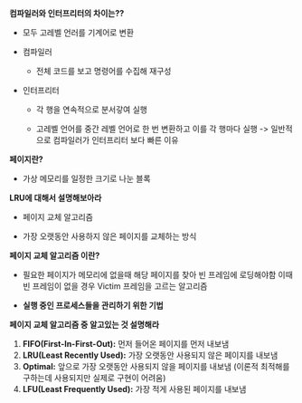 **컴파일러와 인터프리터의 차이는??**

- 모두 고레벨 언러를 기계어로 변환 

- 컴파일러 
  
  - 전체 코드를 보고 명령어를 수집해 재구성 

- 인터프리터 
  
  - 각 행을 연속적으로 분서갛여 실행 
  
  - 고레벨 언어를 중간 레벨 언어로 한 번 변환하고 이를 각 행마다 실행 
    -> 일반적으로 컴파일러가 인터프리터 보다 빠른 이유  

**페이지란?**

- 가상 메모리를 일정한 크기로 나눈 블록



**LRU에 대해서 설명해보아라**

- 페이지 교체 알고리즘 

- 가장 오랫동안 사용하지 않은 페이지를 교체하는 방식 



**페이지 교체 알고리즘 이란?**

- 필요한 페이지가 메모리에 없을때 해당 페이지를 찾아 빈 프레임에 로딩해야함 이때 빈 프레임이 없을 경우 Victim 프레임을 고르는 알고리즘

- **실행 중인 프로세스들을 관리하기 위한 기법**
  
  

**페이지 교체 알고리즘 중 알고있는 것 설명해라**

1. **FIFO(First-In-First-Out):** 먼저 들어온 페이지를 먼저 내보냄
2. **LRU(Least Recently Used):** 가장 오랫동안 사용되지 않은 페이지를 내보냄
3. **Optimal:** 앞으로 가장 오랫동안 사용되지 않을 페이지를 내보냄 (이론적 최적해를 구하는데 사용되지만 실제로 구현이 어려움)
4. **LFU(Least Frequently Used):** 가장 적게 사용된 페이지를 내보냄
